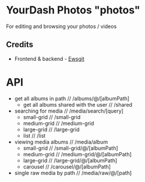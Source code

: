 # YourDash Photos "photos"

For editing and browsing your photos / videos

## Credits

- Frontend & backend - [Ewsgit](https://github.com/ewsgit)


# API
  - get all albums in path                // /albums/@/[albumPath]
    - get all albums shared with the user //   /shared
  - searching for media                   // /media/search/[query]
    - small-grid                          //   /small-grid
    - medium-grid                         //   /medium-grid
    - large-grid                          //   /large-grid
    - list                                //   /list
  - viewing media albums                  // /media/album
    - small-grid                          //   /small-grid/@/[albumPath]
    - medium-grid                         //   /medium-grid/@/[albumPath]
    - large-grid                          //   /large-grid/@/[albumPath]
    - carousel                            //   /carousel/@/[albumPath]
  - single raw media by path              // /media/raw/@/[path]
